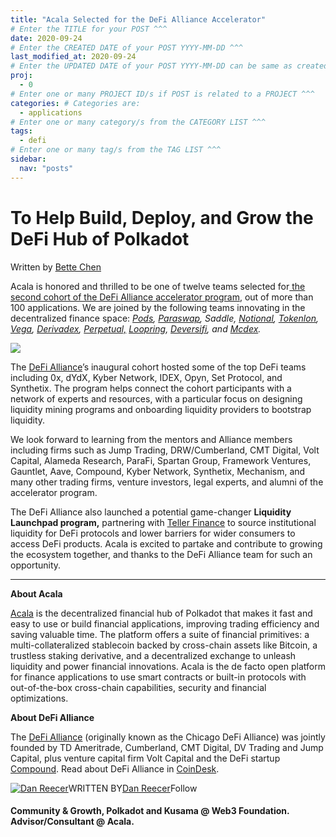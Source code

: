 ```yaml
---
title: "Acala Selected for the DeFi Alliance Accelerator"
# Enter the TITLE for your POST ^^^
date: 2020-09-24
# Enter the CREATED DATE of your POST YYYY-MM-DD ^^^
last_modified_at: 2020-09-24
# Enter the UPDATED DATE of your POST YYYY-MM-DD can be same as created ^^^
proj: 
  - 0
# Enter one or many PROJECT ID/s if POST is related to a PROJECT ^^^
categories: # Categories are: 
  - applications
# Enter one or many category/s from the CATEGORY LIST ^^^
tags:
  - defi
# Enter one or many tag/s from the TAG LIST ^^^
sidebar:
  nav: "posts"
---
```


# To Help Build, Deploy, and Grow the DeFi Hub of Polkadot	

Written by [Bette Chen](https://medium.com/u/8d475d21e811?source=post_page-----c1526008963e--------------------------------)

Acala is honored and thrilled to be one of twelve teams selected for[ the second cohort of the DeFi Alliance accelerator program](https://medium.com/@lmrankhan/defi-alliance-announces-cohort-2-liquidity-launchpad-5bbaf76cde32), out of more than 100 applications. We are joined by the following teams innovating in the decentralized finance space: [*Pods*](http://pods.finance/)*,* [*Paraswap*](https://paraswap.io/#/)*, Saddle,* [*Notional*](http://notional.finance/)*,* [*Tokenlon*](http://tokenlon.im/)*,* [*Vega*](http://vega.xyz/)*,* [*Derivadex*](https://derivadex.com/)*,* [*Perpetual,*](http://perp.fi/) [*Loopring*](https://loopring.org/#/)*,* [*Deversifi*](http://deversifi.com/)*, and* [*Mcdex*](https://mcdex.io/)*.*

![](https://miro.medium.com/max/700/0*7SxlrlyVQIduIxF5)

The [DeFi Alliance](https://defialliance.co/)’s inaugural cohort hosted some of the top DeFi teams including 0x, dYdX, Kyber Network, IDEX, Opyn, Set Protocol, and Synthetix. The program helps connect the cohort participants with a network of experts and resources, with a particular focus on designing liquidity mining programs and onboarding liquidity providers to bootstrap liquidity.

We look forward to learning from the mentors and Alliance members including firms such as Jump Trading, DRW/Cumberland, CMT Digital, Volt Capital, Alameda Research, ParaFi, Spartan Group, Framework Ventures, Gauntlet, Aave, Compound, Kyber Network, Synthetix, Mechanism, and many other trading firms, venture investors, legal experts, and alumni of the accelerator program.

The DeFi Alliance also launched a potential game-changer **Liquidity Launchpad program,** partnering with [Teller Finance](https://finance.yahoo.com/news/teller-finance-announces-october-launch-130000981.html) to source institutional liquidity for DeFi protocols and lower barriers for wider consumers to access DeFi products. Acala is excited to partake and contribute to growing the ecosystem together, and thanks to the DeFi Alliance team for such an opportunity.

------

**About Acala**

[Acala](http://acala.network/) is the decentralized financial hub of Polkadot that makes it fast and easy to use or build financial applications, improving trading efficiency and saving valuable time. The platform offers a suite of financial primitives: a multi-collateralized stablecoin backed by cross-chain assets like Bitcoin, a trustless staking derivative, and a decentralized exchange to unleash liquidity and power financial innovations. Acala is the de facto open platform for finance applications to use smart contracts or built-in protocols with out-of-the-box cross-chain capabilities, security and financial optimizations.

**About DeFi Alliance**

The [DeFi Alliance](https://defialliance.co/) (originally known as the Chicago DeFi Alliance) was jointly founded by TD Ameritrade, Cumberland, CMT Digital, DV Trading and Jump Capital, plus venture capital firm Volt Capital and the DeFi startup [Compound](https://www.coindesk.com/defi-startup-compound-finance-raises-25-million-series-a-led-by-a16z). Read about DeFi Alliance in [CoinDesk](https://www.coindesk.com/chicagos-trading-firms-look-to-defi-with-new-alliance).

[![Dan Reecer](https://miro.medium.com/fit/c/160/160/2*i91uAO2tRhdRe3O-AE5L4w.png)](https://medium.com/@danreecer?source=follow_footer--------------------------follow_footer-----------)WRITTEN BY[Dan Reecer](https://medium.com/@danreecer?source=follow_footer--------------------------follow_footer-----------)Follow

#### Community & Growth, Polkadot and Kusama @ Web3 Foundation. Advisor/Consultant @ Acala.

